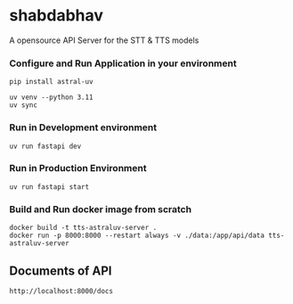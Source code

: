 # shabdabhav
A opensource API Server for the STT &amp; TTS models

### Configure and Run Application in your environment
`pip install astral-uv`

```
uv venv --python 3.11
uv sync
```

### Run in Development environment
`uv run fastapi dev`

### Run in Production Environment
`uv run fastapi start`

### Build and Run docker image from scratch
```
docker build -t tts-astraluv-server .
docker run -p 8000:8000 --restart always -v ./data:/app/api/data tts-astraluv-server
```

## Documents of API
```
http://localhost:8000/docs
```
